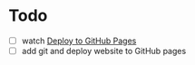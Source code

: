 # Todo

- [ ] watch [Deploy to GitHub Pages](https://www.youtube.com/watch?v=-XHeXiKRnhs&list=PPSV)
- [ ] add git and deploy website to GitHub pages 
